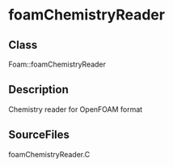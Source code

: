 # foamChemistryReader 
## Class
Foam::foamChemistryReader

## Description
Chemistry reader for OpenFOAM format

## SourceFiles
foamChemistryReader.C

